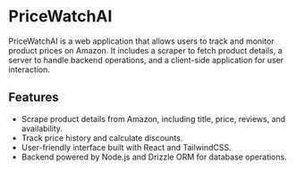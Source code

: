 # PriceWatchAI

PriceWatchAI is a web application that allows users to track and monitor product prices on Amazon. It includes a scraper to fetch product details, a server to handle backend operations, and a client-side application for user interaction.

## Features

- Scrape product details from Amazon, including title, price, reviews, and availability.
- Track price history and calculate discounts.
- User-friendly interface built with React and TailwindCSS.
- Backend powered by Node.js and Drizzle ORM for database operations.

